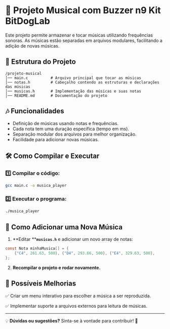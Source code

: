 # 🎵 Projeto Musical com Buzzer n9 Kit BitDogLab

Este projeto permite armazenar e tocar músicas utilizando frequências sonoras. As músicas estão separadas em arquivos modulares, facilitando a adição de novas músicas.

## 📂 Estrutura do Projeto

```
/projeto-musical
│── main.c          # Arquivo principal que tocar as músicas
│── notas.h         # Cabeçalho contendo as estruturas e declarações das músicas
│── musicas.h       # Implementação das músicas e suas notas
│── README.md       # Documentação do projeto
```

## 🎶 Funcionalidades

- Definição de músicas usando notas e frequências.
- Cada nota tem uma duração específica (tempo em ms).
- Separação modular dos arquivos para melhor organização.
- Facilidade para adicionar novas músicas.

## 🛠️ Como Compilar e Executar

### 1️⃣ Compilar o código:

```sh
gcc main.c -o musica_player
```

### 2️⃣ Executar o programa:

```sh
./musica_player
```

## 🎼 Como Adicionar uma Nova Música

1. \*\*Editar \*\***`musicas.h`** e adicionar um novo array de notas:

```c
const Nota minhaMusica[] = {
    {"C4", 261.63, 500}, {"D4", 293.66, 500}, {"E4", 329.63, 500},
};
```

2. **Recompilar o projeto e rodar novamente.**

## 📌 Possíveis Melhorias

✅ Criar um menu interativo para escolher a música a ser reproduzida.

✅ Implementar suporte a arquivos externos para leitura de músicas.

---

💡 **Dúvidas ou sugestões?** Sinta-se à vontade para contribuir! 🚀

